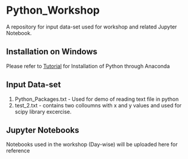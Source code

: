 # Python_Workshop
A repository for input data-set used for workshop and related Jupyter Notebook.

## **Installation on Windows**
Please refer to [Tutorial](https://github.com/santoshdhubia/Python_Workshop/blob/master/Python%20Windows%20Installation%20Tutorial.pdf) for Installation of Python through Anaconda 


## **Input Data-set**
1) Python_Packages.txt - Used for demo of reading text file in python
2) test_2.txt - contains two colloumns with x and y values and used for scipy library excercise.

## **Jupyter Notebooks**
Notebooks used in the workshop (Day-wise) will be uploaded here for reference
